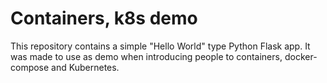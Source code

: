 # Containers, k8s demo

This repository contains a simple "Hello World" type Python Flask app. It was made to use as demo when introducing people to containers, docker-compose and Kubernetes.
